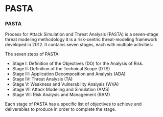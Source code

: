 # PASTA

### PASTA

Process for Attack Simulation and Threat Analysis (PASTA) is a seven-stage threat modeling methodology it is a risk-centric threat-modeling framework developed in 2012. It contains seven stages, each with multiple activities:

The seven steps of PASTA:

* Stage I: Definition of the Objectives (DO) for the Analysis of Risk.
* Stage II: Definition of the Technical Scope (DTS)
* Stage III: Application Decomposition and Analysis (ADA)
* Stage IV: Threat Analysis (TA)
* Stage V: Weakness and Vulnerability Analysis (WVA)
* Stage VI: Attack Modeling and Simulation (AMS)
* Stage VII: Risk Analysis and Management (RAM)

Each stage of PASTA has a specific list of objectives to achieve and deliverables to produce in order to complete the stage.
